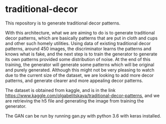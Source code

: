 # traditional-decor
This repository is to generate traditional decor patterns.


With this architecture, what we are aiming to do is to generate traditional decor patterns, which are basically patterns that are put in cloth and cups and other such homely utilities. Using data of existing traditional decor patterns, around 450 images, the discriminator learns the patterns and knows what is fake, and the next step is to train the generator to generate its own patterns provided some distribution of noise. At the end of this training, the generator will generate some patterns which will be original and purely generated. Although this might not be very pleasing to watch due to the current size of the dataset, we are looking to add more decor patterns, and generate clearer and more appealing decor patterns.

The dataset is obtained from kaggle, and is in the link https://www.kaggle.com/olgabelitskaya/traditional-decor-patterns, and we are retrieving the h5 file and generating the image from training the generator.

The GAN can be run by running gan.py with python 3.6 with keras installed. 
